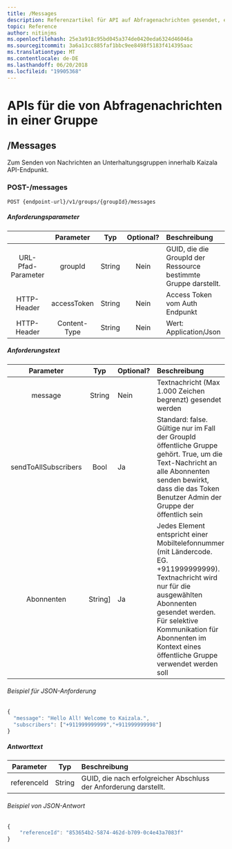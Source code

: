 ```yaml
---
title: /Messages
description: Referenzartikel für API auf Abfragenachrichten gesendet, einer Gruppe
topic: Reference
author: nitinjms
ms.openlocfilehash: 25e3a918c95bd045a374de0420eda6324d46046a
ms.sourcegitcommit: 3a6a13cc885faf1bbc9ee8498f5183f414395aac
ms.translationtype: MT
ms.contentlocale: de-DE
ms.lasthandoff: 06/20/2018
ms.locfileid: "19905368"
---
```

# <a name="apis-to-query-messages-sent-in-a-group"></a>APIs für die von Abfragenachrichten in einer Gruppe
## <a name="messages"></a>/Messages
Zum Senden von Nachrichten an Unterhaltungsgruppen innerhalb Kaizala API-Endpunkt.

### <a name="post-messages"></a>POST-/messages

    POST {endpoint-url}/v1/groups/{groupId}/messages

##### <a name="request-parameters"></a>Anforderungsparameter

|  | Parameter | Typ | Optional? | Beschreibung |
| :---: | :---: | :---: | :---: | :--- |
| URL-Pfad-Parameter | groupId | String | Nein | GUID, die die GroupId der Ressource bestimmte Gruppe darstellt. |
| HTTP-Header | accessToken | String | Nein | Access Token vom Auth Endpunkt |
| HTTP-Header | Content-Type | String | Nein | Wert: Application/Json |

##### <a name="request-body"></a>Anforderungstext

| Parameter | Typ | Optional? | Beschreibung |
| :---: | :---: | :--- | :--- |
| message | String | Nein | Textnachricht (Max 1.000 Zeichen begrenzt) gesendet werden |
| sendToAllSubscribers | Bool | Ja | Standard: false. Gültige nur im Fall der GroupId öffentliche Gruppe gehört. True, um die Text-Nachricht an alle Abonnenten senden bewirkt, dass die das Token Benutzer Admin der Gruppe der öffentlich sein |
| Abonnenten | String] | Ja | Jedes Element entspricht einer Mobiltelefonnummer (mit Ländercode. EG. +911999999999). Textnachricht wird nur für die ausgewählten Abonnenten gesendet werden. Für selektive Kommunikation für Abonnenten im Kontext eines öffentliche Gruppe verwendet werden soll |

###### <a name="sample-json-request"></a>Beispiel für JSON-Anforderung

```javascript
{
  "message": "Hello All! Welcome to Kaizala.",
  "subscribers": ["+911999999999","+911999999998"]
}
```

##### <a name="response-body"></a>Antworttext

| Parameter | Typ | Beschreibung |
| :---: | :---: | :--- |
| referenceId | String | GUID, die nach erfolgreicher Abschluss der Anforderung darstellt. |

###### <a name="sample-json-response"></a>Beispiel von JSON-Antwort

```javascript
{
    "referenceId": "853654b2-5874-462d-b709-0c4e43a7083f"
}
```
